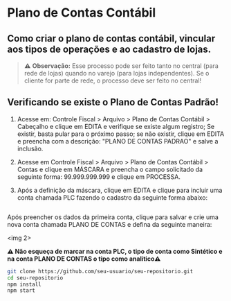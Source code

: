 # Plano de Contas Contábil

## Como criar o plano de contas contábil, vincular aos tipos de operações e ao cadastro de lojas.

> ⚠️ **Observação:** Esse processo pode ser feito tanto no central (para rede de lojas) quando no varejo (para lojas independentes). Se o cliente for parte de rede, o processo deve ser feito no central!


## Verificando se existe o Plano de Contas Padrão!
1. Acesse em: Controle Fiscal > Arquivo > Plano de Contas Contábil > Cabeçalho e clique em EDITA e verifique se existe algum registro; Se existir, basta pular para o próximo passo; se não existir, clique em EDITA e preencha com a descrição: "PLANO DE CONTAS PADRAO" e salve a inclusão.

2. Acesse em Controle Fiscal > Arquivo > Plano de Contas Contábil > Contas e clique em MÁSCARA e preencha o campo solicitado da seguinte forma: 99.999.999.999 e clique em PROCESSA.


3. Após a definição da máscara, clique em EDITA e clique para incluir uma conta chamada PLC fazendo o cadastro da seguinte forma abaixo:

<img>

Após preencher os dados da primeira conta, clique para salvar e crie uma nova conta chamada PLANO DE CONTAS e defina da seguinte maneira:

<img 2>

**⚠️ Não esqueça de marcar na conta PLC, o tipo de conta como Sintético e na conta PLANO DE CONTAS o tipo como analítico⚠️**

```bash
git clone https://github.com/seu-usuario/seu-repositorio.git
cd seu-repositorio
npm install
npm start
